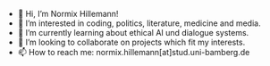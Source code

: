 - 👋 Hi, I’m Normix Hillemann!
- 👀 I’m interested in coding, politics, literature, medicine and media.
- 🌱 I’m currently learning about ethical AI und dialogue systems.
- 💞️ I’m looking to collaborate on projects which fit my interests.
- 📫 How to reach me: normix.hillemann[at]stud.uni-bamberg.de 

<!---
nhillemann/nhillemann is a ✨ special ✨ repository because its `README.md` (this file) appears on your GitHub profile.
You can click the Preview link to take a look at your changes.
--->
